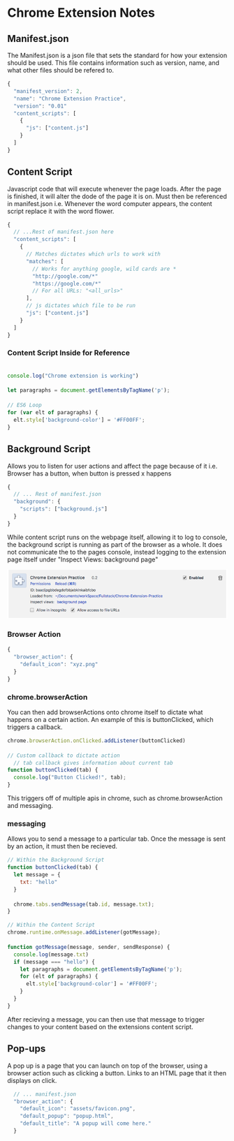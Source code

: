 # Chrome Extension Notes

## Manifest.json
The Manifest.json is a json file that sets the standard for how your extension should be used. This file contains information such as version, name, and what other files should be refered to.

```javascript
{
  "manifest_version": 2,
  "name": "Chrome Extension Practice",
  "version": "0.01"
  "content_scripts": [
    {
      "js": ["content.js"]
    }
  ]
}
```
## Content Script
Javascript code that will execute whenever the page loads. After the page is finished, it will alter the dode of the page it is on. Must then be referenced in manifest.json
i.e. Whenever the word computer appears, the content script replace it with the word flower.

```javascript
{ 
  // ...Rest of manifest.json here
  "content_scripts": [
    {
      // Matches dictates which urls to work with
      "matches": [
        // Works for anything google, wild cards are *
        "http://google.com/*"
        "https://google.com/*"
        // For all URLs: "<all_urls>"
      ],
      // js dictates which file to be run
      "js": ["content.js"]
    }
  ]
}
```
### Content Script Inside for Reference

```javascript

console.log("Chrome extension is working")

let paragraphs = document.getElementsByTagName('p');

// ES6 Loop
for (var elt of paragraphs) {
  elt.style['background-color'] = '#FF00FF';
}
```

## Background Script
Allows you to listen for user actions and affect the page because of it
i.e. Browser has a button, when button is pressed x happens

```javascript
{
  // ... Rest of manifest.json
  "background": {
    "scripts": ["background.js"]
  }
}
```
While content script runs on the webpage itself, allowing it to log to console, the background script is running as part of the browser as a whole. It does not communicate the to the pages console, instead logging to the extension page itself under "Inspect Views: background page"

![Inspect Views](/assets/images/inspect-views.png)

### Browser Action

```javascript
{
  "browser_action": {
    "default_icon": "xyz.png"
  }
}
```
### chrome.browserAction

You can then add browserActions onto chrome itself to dictate what happens on a certain action. An example of this is buttonClicked, which triggers a callback.

```javascript
chrome.browserAction.onClicked.addListener(buttonClicked)

// Custom callback to dictate action
  // tab callback gives information about current tab
function buttonClicked(tab) {
  console.log("Button Clicked!", tab);
}
```

This triggers off of multiple apis in chrome, such as chrome.browserAction and messaging.

### messaging
Allows you to send a message to a particular tab. Once the message is sent by an action, it must then be recieved.

```javascript
// Within the Background Script
function buttonClicked(tab) {
  let message = {
    txt: "hello"
  }

  chrome.tabs.sendMessage(tab.id, message.txt);
}
```

```javascript
// Within the Content Script
chrome.runtime.onMessage.addListener(gotMessage);

function gotMessage(message, sender, sendResponse) {
  console.log(message.txt)
  if (message === "hello") {
    let paragraphs = document.getElementsByTagName('p');
    for (elt of paragraphs) {
      elt.style['background-color'] = '#FF00FF';
    }
  }
}
```

After recieving a message, you can then use that message to trigger changes to your content based on the extensions content script.

## Pop-ups
A pop up is a page that you can launch on top of the browser, using a browser action such as clicking a button.
Links to an HTML page that it then displays on click.

```javascript
  // ... manifest.json
  "browser_action": {
    "default_icon": "assets/favicon.png",
    "default_popup": "popup.html",
    "default_title": "A popup will come here."
  }
```